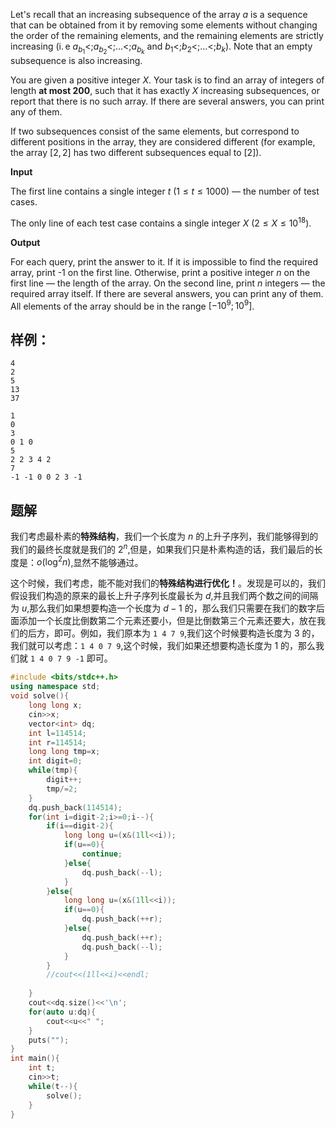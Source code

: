 Let's recall that an increasing subsequence of the array $a$ is a sequence that can be obtained from it by removing some elements without changing the order of the remaining elements, and the remaining elements are strictly increasing (i. e $a_{b_1} \lt; a_{b_2} \lt; \dots \lt; a_{b_k}$ and $b_1 \lt; b_2 \lt; \dots \lt; b_k$). Note that an empty subsequence is also increasing.

You are given a positive integer $X$. Your task is to find an array of integers of length **at most $200$**, such that it has exactly $X$ increasing subsequences, or report that there is no such array. If there are several answers, you can print any of them.

If two subsequences consist of the same elements, but correspond to different positions in the array, they are considered different (for example, the array $[2, 2]$ has two different subsequences equal to $[2]$).

**Input**

The first line contains a single integer $t$ ($1 \le t \le 1000$) — the number of test cases.

The only line of each test case contains a single integer $X$ ($2 \le X \le 10^{18}$).

**Output**

For each query, print the answer to it. If it is impossible to find the required array, print \-1 on the first line. Otherwise, print a positive integer $n$ on the first line — the length of the array. On the second line, print $n$ integers — the required array itself. If there are several answers, you can print any of them. All elements of the array should be in the range $[-10^9; 10^9]$.

## 样例：
```
4
2
5
13
37

```

```
1
0
3
0 1 0
5
2 2 3 4 2
7
-1 -1 0 0 2 3 -1
```

## 题解
我们考虑最朴素的**特殊结构**，我们一个长度为 $n$ 的上升子序列，我们能够得到的我们的最终长度就是我们的 $2^{n}$,但是，如果我们只是朴素构造的话，我们最后的长度是：$o(\log^2{n})$,显然不能够通过。

这个时候，我们考虑，能不能对我们的**特殊结构进行优化！**。发现是可以的，我们假设我们构造的原来的最长上升子序列长度最长为 $d$,并且我们两个数之间的间隔为 $u$,那么我们如果想要构造一个长度为 $d-1$ 的，那么我们只需要在我们的数字后面添加一个长度比倒数第二个元素还要小，但是比倒数第三个元素还要大，放在我们的后方，即可。例如，我们原本为 `1 4 7 9`,我们这个时候要构造长度为 3 的，我们就可以考虑：`1 4 0 7 9`,这个时候，我们如果还想要构造长度为 1 的，那么我们就 `1 4 0 7 9 -1` 即可。

```cpp
#include <bits/stdc++.h>
using namespace std;
void solve(){
	long long x;
	cin>>x;
	vector<int> dq;
	int l=114514;
	int r=114514;
	long long tmp=x;
	int digit=0;
	while(tmp){
		digit++;
		tmp/=2;
	}
	dq.push_back(114514);
	for(int i=digit-2;i>=0;i--){
		if(i==digit-2){
			long long u=(x&(1ll<<i));
			if(u==0){
				continue;
			}else{
				dq.push_back(--l);
			}
		}else{
			long long u=(x&(1ll<<i));
			if(u==0){
				dq.push_back(++r);
			}else{
				dq.push_back(++r);
				dq.push_back(--l);
			}
		}
		//cout<<(1ll<<i)<<endl;
		
	}
	cout<<dq.size()<<'\n';
	for(auto u:dq){
		cout<<u<<" ";
	}
	puts("");
}
int main(){
	int t;
	cin>>t;
	while(t--){
		solve();
	}
} 
```